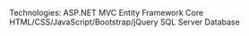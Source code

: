 Technologies:
ASP.NET MVC
Entity Framework Core
HTML/CSS/JavaScript/Bootstrap/jQuery
SQL Server Database
